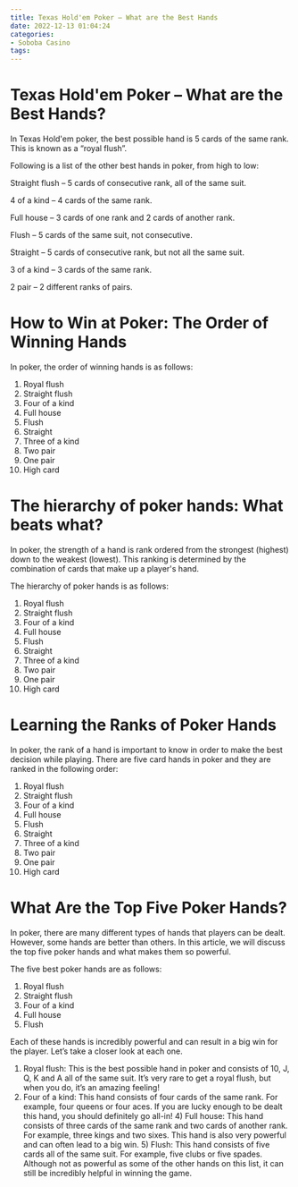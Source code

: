 ```yaml
---
title: Texas Hold'em Poker – What are the Best Hands
date: 2022-12-13 01:04:24
categories:
- Soboba Casino
tags:
---
```



#  Texas Hold'em Poker – What are the Best Hands?

In Texas Hold'em poker, the best possible hand is 5 cards of the same rank. This is known as a “royal flush”.

Following is a list of the other best hands in poker, from high to low:

Straight flush – 5 cards of consecutive rank, all of the same suit.

4 of a kind – 4 cards of the same rank.

Full house – 3 cards of one rank and 2 cards of another rank.

Flush – 5 cards of the same suit, not consecutive.

Straight – 5 cards of consecutive rank, but not all the same suit.

3 of a kind – 3 cards of the same rank.

2 pair – 2 different ranks of pairs.

#  How to Win at Poker: The Order of Winning Hands

In poker, the order of winning hands is as follows:

1) Royal flush
2) Straight flush
3) Four of a kind
4) Full house
5) Flush
6) Straight
7) Three of a kind
8) Two pair
9) One pair
10) High card

#  The hierarchy of poker hands: What beats what?

In poker, the strength of a hand is rank ordered from the strongest (highest) down to the weakest (lowest). This ranking is determined by the combination of cards that make up a player's hand.

The hierarchy of poker hands is as follows:

1) Royal flush
2) Straight flush
3) Four of a kind
4) Full house
5) Flush
6) Straight
7) Three of a kind
8) Two pair
9) One pair
10) High card

#  Learning the Ranks of Poker Hands

In poker, the rank of a hand is important to know in order to make the best decision while playing. There are five card hands in poker and they are ranked in the following order:

1. Royal flush
2. Straight flush
3. Four of a kind
4. Full house
5. Flush
6. Straight
7. Three of a kind
8. Two pair
9. One pair
10. High card

#  What Are the Top Five Poker Hands?

In poker, there are many different types of hands that players can be dealt. However, some hands are better than others. In this article, we will discuss the top five poker hands and what makes them so powerful.

The five best poker hands are as follows:

1) Royal flush
2) Straight flush
3) Four of a kind
4) Full house
5) Flush



Each of these hands is incredibly powerful and can result in a big win for the player. Let’s take a closer look at each one.

1) Royal flush: This is the best possible hand in poker and consists of 10, J, Q, K and A all of the same suit. It’s very rare to get a royal flush, but when you do, it’s an amazing feeling!
3) Four of a kind: This hand consists of four cards of the same rank. For example, four queens or four aces. If you are lucky enough to be dealt this hand, you should definitely go all-in! 4) Full house: This hand consists of three cards of the same rank and two cards of another rank. For example, three kings and two sixes. This hand is also very powerful and can often lead to a big win. 5) Flush: This hand consists of five cards all of the same suit. For example, five clubs or five spades. Although not as powerful as some of the other hands on this list, it can still be incredibly helpful in winning the game.